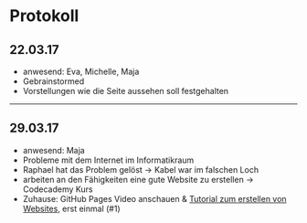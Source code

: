 # Protokoll
## 22.03.17
  * anwesend: Eva, Michelle, Maja
  * Gebrainstormed
  * Vorstellungen wie die Seite aussehen soll festgehalten
--------------
## 29.03.17
  * anwesend: Maja
  * Probleme mit dem Internet im Informatikraum
  * Raphael hat das Problem gelöst -> Kabel war im falschen Loch
  * arbeiten an den Fähigkeiten eine gute Website zu erstellen -> Codecademy Kurs
  * Zuhause: GitHub Pages Video anschauen & [Tutorial zum erstellen von Websites](https://www.youtube.com/watch?v=3JluqTojuME), erst einmal (#1)

